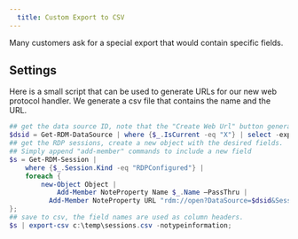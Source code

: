 ```yaml
---
  title: Custom Export to CSV
---
```

Many customers ask for a special export that would contain specific fields. 

## Settings 

Here is a small script that can be used to generate URLs for our new web protocol handler. We generate a csv file that contains the name and the URL. 

```powershell
## get the data source ID, note that the "Create Web Url" button generates a different ID, but both are accepted 
$dsid = Get-RDM-DataSource | where {$_.IsCurrent -eq "X"} | select -expand "ID" 
## get the RDP sessions, create a new object with the desired fields. 
## Simply append "add-member" commands to include a new field 
$s = Get-RDM-Session | 
    where {$_.Session.Kind -eq "RDPConfigured"} | 
    foreach { 
        new-Object Object | 
            Add-Member NoteProperty Name $_.Name –PassThru | 
          Add-Member NoteProperty URL "rdm://open?DataSource=$dsid&Session=$($_.ID)" –PassThru 
}; 
## save to csv, the field names are used as column headers. 
$s | export-csv c:\temp\sessions.csv -notypeinformation; 
```
